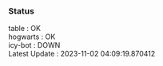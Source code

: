 ### Status


table : OK  
hogwarts : OK  
icy-bot : DOWN  
Latest Update : 2023-11-02 04:09:19.870412

